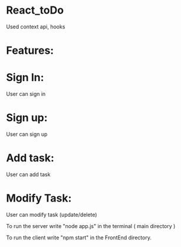 # React_toDo
Used context api, hooks

# Features:
# Sign In: 
User can sign in
# Sign up:
User can sign up
# Add task:
User can add task 
# Modify Task:
User can modify task (update/delete)



 To run the server write "node app.js" in the terminal ( main directory )

 To run the client write "npm start" in the FrontEnd directory.
